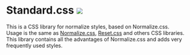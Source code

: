 # Standard.css [![](https://data.jsdelivr.com/v1/package/gh/SeryiBaran/Standard.css/badge)](https://www.jsdelivr.com/package/gh/SeryiBaran/Standard.css)
This is a CSS library for normalize styles, based on Normalize.css.  
Usage is the same as [Normalize.css](https://github.com/necolas/normalize.css), [Reset.css](https://gist.github.com/DavidWells/18e73022e723037a50d6) and others CSS libraries.  
This library contains all the advantages of Normalize.css and adds very frequently used styles.  
